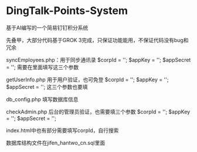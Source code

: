 # DingTalk-Points-System
基于AI编写的一个简易钉钉积分系统

先叠甲，大部分代码基于GROK 3完成，只保证功能能用，不保证代码没有bug和冗余

syncEmployees.php：用于同步通讯录
$corpId = '';
$appKey = '';
$appSecret = '';
需要在里面填写这三个参数

getUserInfo.php 用于用户验证，也可免登
$corpId = '';
$appKey = '';
$appSecret = '';
这三个参数也要填

db_config.php 填写数据库信息

checkAdmin.php 后台的管理员验证，也需要填三个参数
$corpId = '';
$appKey = '';
$appSecret = '';

index.html中也有部分需要填写corpId，自行搜索

数据库结构文件在jifen_hantwo_cn.sql里面
